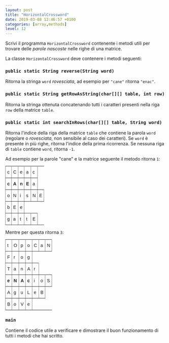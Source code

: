 ```yaml
---
layout: post
title: "HorizontalCrossword"
date: 2019-03-08 12:46:57 +0100
categories: [array,methods]
level: 12
---
```



Scrivi il programma `HorizontalCrossword` contenente i metodi utili per trovare delle *parole nascoste* nelle righe di una matrice.

La classe `HorizontalCrossword` deve contenere i metodi seguenti:

### `public static String reverse(String word)`

Ritorna la stringa `word` *rovesciata*, ad esempio per `"cane"` ritorna `"enac"`.

### `public static String getRowAsString(char[][] table, int row)`

Ritorna la stringa ottenuta concatenando tutti i caratteri presenti nella riga `row` della matrice `table`.


### `public static int searchInRows(char[][] table, String word)`

Ritorna l'indice della riga della matrice `table` che contiene la parola `word` (regolare o *rovesciata*, non sensibile al caso dei caratteri). Se `word` è presente in più righe, ritorna l'indice della prima ricorrenza. Se nessuna riga di `table` contiene `word`, ritorna `-1`.

Ad esempio per la parole "cane" e la matrice seguente il metodo ritorna `1`:

<style type="text/css">
.tg  {border-collapse:collapse;border-spacing:0;margin:0px auto;}
.tg td{font-family:Arial, sans-serif;font-size:14px;padding:10px 5px;border-style:solid;border-width:1px;overflow:hidden;word-break:normal;}
.tg th{font-family:Arial, sans-serif;font-size:14px;font-weight:normal;padding:10px 5px;border-style:solid;border-width:0px;overflow:hidden;word-break:normal;}
.tg .tg-xldj{border-color:inherit;text-align:left;border-style:solid;border-width:1px}
.tg .tg-0pky{border-color:inherit;text-align:left;vertical-align:top;border-style:solid;border-width:0px}
</style>
<table class="tg">
  <tr>
    <td class="tg-xldj">c</td>
    <td class="tg-xldj">C</td>
    <td class="tg-xldj">e</td>
    <td class="tg-xldj">a</td>
    <td class="tg-xldj">c</td>
    <td class="tg-0pky"></td>
  </tr>
  <tr>
    <td class="tg-xldj"><b>c</b></td>
    <td class="tg-xldj"><b>A</b></td>
    <td class="tg-xldj"><b>n</b></td>
    <td class="tg-xldj"><b>E</b></td>
    <td class="tg-xldj">a</td>
    <td class="tg-0pky"></td>
  </tr>
  <tr>
    <td class="tg-xldj">o</td>
    <td class="tg-xldj">N</td>
    <td class="tg-xldj">i</td>
    <td class="tg-xldj">s</td>
    <td class="tg-xldj">N</td>
    <td class="tg-xldj">E</td>
  </tr>
  <tr>
    <td class="tg-xldj">b</td>
    <td class="tg-xldj">E</td>
    <td class="tg-xldj">e</td>
    <td class="tg-0pky"></td>
    <td class="tg-0pky"></td>
    <td class="tg-0pky"></td>
  </tr>
  <tr>
    <td class="tg-xldj">g</td>
    <td class="tg-xldj">a</td>
    <td class="tg-xldj">t</td>
    <td class="tg-xldj">t</td>
    <td class="tg-xldj">E</td>
    <td class="tg-0pky"></td>
  </tr>
</table>

Mentre per questa ritorna `3`:

<table class="tg">
  <tr>
    <td class="tg-xldj">t</td>
    <td class="tg-xldj">O</td>
    <td class="tg-xldj">p</td>
    <td class="tg-xldj">o</td>
    <td class="tg-xldj">C</td>
    <td class="tg-xldj">a</td>
    <td class="tg-xldj">N</td>
  </tr>
  <tr>
    <td class="tg-xldj">F</td>
    <td class="tg-xldj">r</td>
    <td class="tg-xldj">o</td>
    <td class="tg-xldj">g</td>
    <td class="tg-0pky"></td>
    <td class="tg-0pky"></td>
    <td class="tg-0pky"></td>
  </tr>
  <tr>
    <td class="tg-xldj">T</td>
    <td class="tg-xldj">a</td>
    <td class="tg-xldj">n</td>
    <td class="tg-xldj">A</td>
    <td class="tg-xldj">r</td>
    <td class="tg-0pky"></td>
    <td class="tg-0pky"></td>
  </tr>
  <tr>
    <td class="tg-xldj"><b>e</b></td>
    <td class="tg-xldj"><b>N</b></td>
    <td class="tg-xldj"><b>A</b></td>
    <td class="tg-xldj"><b>c</b></td>
    <td class="tg-xldj">i</td>
    <td class="tg-xldj">o</td>
    <td class="tg-xldj">S</td>
  </tr>
  <tr>
    <td class="tg-xldj">A</td>
    <td class="tg-xldj">g</td>
    <td class="tg-xldj">u</td>
    <td class="tg-xldj">L</td>
    <td class="tg-xldj">e</td>
    <td class="tg-xldj">B</td>
    <td class="tg-0pky"></td>
  </tr>
  <tr>
    <td class="tg-xldj">B</td>
    <td class="tg-xldj">o</td>
    <td class="tg-xldj">V</td>
    <td class="tg-xldj">e</td>
    <td class="tg-0pky"></td>
    <td class="tg-0pky"></td>
    <td class="tg-0pky"></td>
  </tr>
</table>




### `main`

Contiene il codice utile a verificare e dimostrare il buon funzionamento di tutti i metodi che hai scritto.


